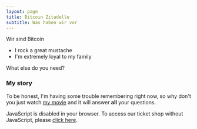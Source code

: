 ```yaml
---
layout: page
title: Bitcoin Zitadelle
subtitle: Was haben wir vor
---
```


Wir sind Bitcoin

- I rock a great mustache
- I'm extremely loyal to my family

What else do you need?

### My story

To be honest, I'm having some trouble remembering right now, so why don't you just watch [my movie](https://en.wikipedia.org/wiki/The_Princess_Bride_%28film%29) and it will answer **all** your questions.

<pretix-widget event="https://pretix.eu/demo/democon/"></pretix-widget>
<noscript>
   <div class="pretix-widget">
        <div class="pretix-widget-info-message">
            JavaScript is disabled in your browser. To access our ticket shop without JavaScript,
            please <a target="_blank" href="https://pretix.eu/demo/democon/">click here</a>.
        </div>
    </div>
</noscript>
